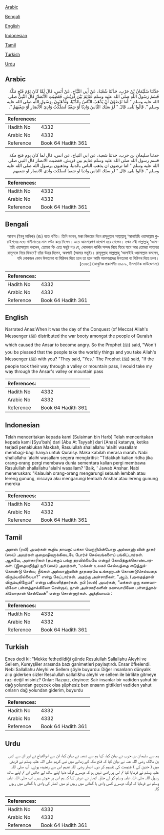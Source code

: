 [Arabic](#arabic)

[Bengali](#bengali)

[English](#english)

[Indonesian](#indonesian)

[Tamil](#tamil)

[Turkish](#turkish)

[Urdu](#urdu)

## Arabic


<div dir="rtl" lang="ar" style={{fontSize:'larger',backgroundColor:'#f8f9fa',padding:20}}>
حَدَّثَنَا سُلَيْمَانُ بْنُ حَرْبٍ، حَدَّثَنَا شُعْبَةُ، عَنْ أَبِي التَّيَّاحِ، عَنْ أَنَسٍ، قَالَ لَمَّا كَانَ يَوْمَ فَتْحِ مَكَّةَ قَسَمَ رَسُولُ اللَّهِ صلى الله عليه وسلم غَنَائِمَ بَيْنَ قُرَيْشٍ‏.‏ فَغَضِبَتِ الأَنْصَارُ قَالَ النَّبِيُّ صلى الله عليه وسلم ‏"‏ أَمَا تَرْضَوْنَ أَنْ يَذْهَبَ النَّاسُ بِالدُّنْيَا، وَتَذْهَبُونَ بِرَسُولِ اللَّهِ صلى الله عليه وسلم ‏"‏‏.‏ قَالُوا بَلَى‏.‏ قَالَ ‏"‏ لَوْ سَلَكَ النَّاسُ وَادِيًا أَوْ شِعْبًا لَسَلَكْتُ وَادِيَ الأَنْصَارِ أَوْ شِعْبَهُمْ ‏"‏‏.‏
</div>
<div style={{backgroundColor:'#f8f9fa',padding:20, marginBottom: 10}}><table> <thead> <tr> <th>References:</th> <th></th> </tr> </thead> <tbody><tr><td>Hadith No</td><td>4332</td></tr><tr><td>Arabic No</td><td>4332</td></tr><tr><td>Reference</td><td>Book 64 Hadith 361</td></tr></tbody></table></div>


<div dir="rtl" lang="ar" style={{fontSize:'larger',backgroundColor:'#f8f9fa',padding:20}}>
حدثنا سليمان بن حرب، حدثنا شعبة، عن ابي التياح، عن انس، قال لما كان يوم فتح مكة قسم رسول الله صلى الله عليه وسلم غنايم بين قريش. فغضبت الانصار قال النبي صلى الله عليه وسلم " اما ترضون ان يذهب الناس بالدنيا، وتذهبون برسول الله صلى الله عليه وسلم ". قالوا بلى. قال " لو سلك الناس واديا او شعبا لسلكت وادي الانصار او شعبهم
</div>
<div style={{backgroundColor:'#f8f9fa',padding:20, marginBottom: 10}}><table> <thead> <tr> <th>References:</th> <th></th> </tr> </thead> <tbody><tr><td>Hadith No</td><td>4332</td></tr><tr><td>Arabic No</td><td>4332</td></tr><tr><td>Reference</td><td>Book 64 Hadith 361</td></tr></tbody></table></div>

## Bengali


<div dir="rtl" lang="bn" style={{fontSize:'larger',backgroundColor:'#f8f9fa',padding:20}}>
আনাস (ইবনু মালিক) (রাঃ) হতে বর্ণিত। তিনি বলেন, মক্কা বিজয়ের দিনে রাসূলুল্লাহ সাল্লাল্লাহু ‘আলাইহি ওয়াসাল্লাম কুরাইশদের মধ্যে গানীমাতের মাল বণ্টন করে দিলেন। এতে আনসারগণ নাখোশ হয়ে গেলেন। তখন নবী সাল্লাল্লাহু ‘আলাইহি ওয়াসাল্লাম বললেন, তোমরা কি এতে সন্তুষ্ট নও যে, লোকজন পার্থিব সম্পদ নিয়ে ফিরে যাবে আর তোমরা আল্লাহর রাসূলকে নিয়ে ফিরবে? তাঁরা উত্তর দিলেন, অবশ্যই (আমার সন্তুষ্ট)। রাসূলুল্লাহ সাল্লাল্লাহু ‘আলাইহি ওয়াসাল্লাম বললেন, যদি লোকজন কোন উপত্যকা বা গিরিপথ দিয়ে চলে তা হলে আমি আনসারদের উপত্যকা বা গিরিপথ দিয়ে চলব। [৩১৪৬] (আধুনিক প্রকাশনীঃ ৩৯৮৯, ইসলামিক ফাউন্ডেশনঃ)
</div>
<div style={{backgroundColor:'#f8f9fa',padding:20, marginBottom: 10}}><table> <thead> <tr> <th>References:</th> <th></th> </tr> </thead> <tbody><tr><td>Hadith No</td><td>4332</td></tr><tr><td>Arabic No</td><td>4332</td></tr><tr><td>Reference</td><td>Book 64 Hadith 361</td></tr></tbody></table></div>

## English


<div dir="ltr" lang="en" style={{fontSize:'larger',backgroundColor:'#f8f9fa',padding:20}}>
Narrated Anas:When it was the day of the Conquest (of Mecca) Allah's Messenger (ﷺ) distributed the war booty amongst the people of Quraish which caused the Ansar to become angry. So the Prophet (ﷺ) said, "Won't you be pleased that the people take the worldly things and you take Allah's Messenger (ﷺ) with you? "They said, "Yes." The Prophet (ﷺ) said, "If the people took their way through a valley or mountain pass, I would take my way through the Ansar's valley or mountain pass
</div>
<div style={{backgroundColor:'#f8f9fa',padding:20, marginBottom: 10}}><table> <thead> <tr> <th>References:</th> <th></th> </tr> </thead> <tbody><tr><td>Hadith No</td><td>4332</td></tr><tr><td>Arabic No</td><td>4332</td></tr><tr><td>Reference</td><td>Book 64 Hadith 361</td></tr></tbody></table></div>

## Indonesian


<div dir="ltr" lang="id" style={{fontSize:'larger',backgroundColor:'#f8f9fa',padding:20}}>
Telah menceritakan kepada kami [Sulaiman bin Harb] Telah menceritakan kepada kami [Syu'bah] dari [Abu At Tayyah] dari [Anas] katanya, ketika terjadi penaklukan Makkah, Rasulullah shallallahu 'alaihi wasallam membagi-bagi hanya untuk Quraisy. Maka kabilah merasa marah. Nabi shallallahu 'alaihi wasallam segera mengkritisi: "Tidakkah kalian ridha jika orang-orang pergi membawa dunia sementara kalian pergi membawa Rasulullah shallallahu 'alaihi wasallam? 'Baik, ' Jawab Anshar. Nabi meneruskan: "Kalaulah orang-orang mengarungi sebuah lembah atau lereng gunung, niscaya aku mengarungi lembah Anshar atau lereng gunung mereka
</div>
<div style={{backgroundColor:'#f8f9fa',padding:20, marginBottom: 10}}><table> <thead> <tr> <th>References:</th> <th></th> </tr> </thead> <tbody><tr><td>Hadith No</td><td>4332</td></tr><tr><td>Arabic No</td><td>4332</td></tr><tr><td>Reference</td><td>Book 64 Hadith 361</td></tr></tbody></table></div>

## Tamil


<div dir="ltr" lang="ta" style={{fontSize:'larger',backgroundColor:'#f8f9fa',padding:20}}>
அனஸ் (ரலி) அவர்கள் கூறிய தாவது: மக்கா வெற்றியின்போது அல்லாஹ் வின் தூதர் (ஸல்) அவர்கள் குறைஷியருக்கிடையே போர்ச் செல்வங்களைப் பங்கிட்டார்கள். ஆகவே, அன்சாரிகள் (தமக்குப் பங்கு தரவில்லையே என்று) கோபித்துக்கொண்டார்கள். (இதையறிந்த) நபி (ஸல்) அவர்கள், “மக்கள் உலகச் செல்வத்தை எடுத்துக்கொண்டு செல்ல, நீங்கள் அல்லாஹ்வின் தூதரையே உங்களுடன் கொண்டுசெல்வதை விரும்பவில்லையா?” என்று கேட்டார்கள். அதற்கு அன்சாரிகள், “ஆம், (அதைத்தான் விரும்புகிறோம்)” என்று பதிலளித்தார்கள். நபி (ஸல்) அவர்கள், “மக்கள் ஒரு கணவாயிலோ பள்ளத்தாக்கிலோ சென்றால், நான் அன்சாரிகளின் கணவாயிலோ பள்ளத்தாக்கிலோதான் செல்வேன்” என்று சொன்னார்கள். அத்தியாயம் :
</div>
<div style={{backgroundColor:'#f8f9fa',padding:20, marginBottom: 10}}><table> <thead> <tr> <th>References:</th> <th></th> </tr> </thead> <tbody><tr><td>Hadith No</td><td>4332</td></tr><tr><td>Arabic No</td><td>4332</td></tr><tr><td>Reference</td><td>Book 64 Hadith 361</td></tr></tbody></table></div>

## Turkish


<div dir="ltr" lang="tr" style={{fontSize:'larger',backgroundColor:'#f8f9fa',padding:20}}>
Enes dedi ki: "Mekke fethedildiği günde Resulullah Sallallahu Aleyhi ve Sellem, Kureyşliler arasında bazı ganimetIeri paylaştırdı. Ensar öfkelendi. Nebi Sallallahu Aleyhi ve Sellem şöyle buyurdu: Diğer insanların dünyalık alıp giderken sizler Resulullah saIlaIl&hu aleyhi ve sellem ile birlikte gitmeye razı değil misiniz? Onlar: Razıyız, deyince: Sair insanlar bir vadiden yahut bir dağ yolundan geçecek olsa şüphesiz ben ensarın gittikleri vadiden yahut onların dağ yolundan giderim, buyurdu
</div>
<div style={{backgroundColor:'#f8f9fa',padding:20, marginBottom: 10}}><table> <thead> <tr> <th>References:</th> <th></th> </tr> </thead> <tbody><tr><td>Hadith No</td><td>4332</td></tr><tr><td>Arabic No</td><td>4332</td></tr><tr><td>Reference</td><td>Book 64 Hadith 361</td></tr></tbody></table></div>

## Urdu


<div dir="rtl" lang="ur" style={{fontSize:'larger',backgroundColor:'#f8f9fa',padding:20}}>
ہم سے سلیمان بن حرب نے بیان کیا، کہا ہم سے شعبہ نے بیان کیا، ان سے ابوالتیاح نے اور ان سے انس بن مالک رضی اللہ عنہ نے بیان کیا کہ فتح مکہ کے زمانے میں نبی کریم صلی اللہ علیہ وسلم نے قریش میں ( حنین کی ) غنیمت کی تقسیم کر دی۔ انصار رضی اللہ عنہم اس سے رنجیدہ ہوئے۔ آپ صلی اللہ علیہ وسلم نے فرمایا کیا تم اس پر راضی نہیں ہو کہ دوسرے لوگ دنیا اپنے ساتھ لے جائیں اور تم اپنے ساتھ رسول اللہ صلی اللہ علیہ وسلم کو لے جاؤ۔ انصار نے عرض کیا کہ ہم اس پر خوش ہیں۔ آپ صلی اللہ علیہ وسلم نے فرمایا کہ لوگ دوسرے کسی وادی یا گھاٹی میں رہیں تو میں انصار کی وادی یا گھاٹی میں رہوں گا۔
</div>
<div style={{backgroundColor:'#f8f9fa',padding:20, marginBottom: 10}}><table> <thead> <tr> <th>References:</th> <th></th> </tr> </thead> <tbody><tr><td>Hadith No</td><td>4332</td></tr><tr><td>Arabic No</td><td>4332</td></tr><tr><td>Reference</td><td>Book 64 Hadith 361</td></tr></tbody></table></div>